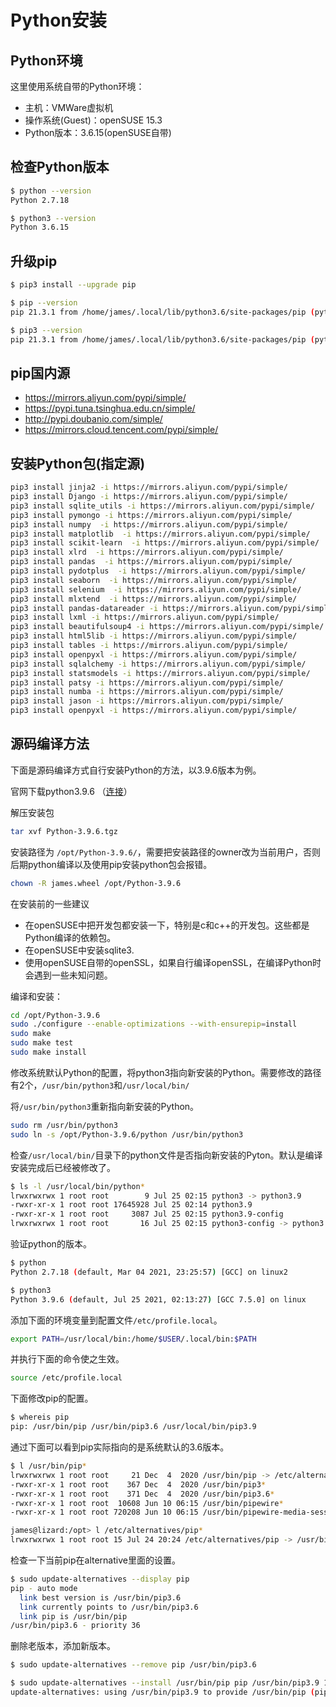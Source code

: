 # Python安装

## Python环境

这里使用系统自带的Python环境：

* 主机：VMWare虚拟机
* 操作系统(Guest)：openSUSE 15.3
* Python版本：3.6.15(openSUSE自带)

## 检查Python版本

```bash
$ python --version
Python 2.7.18

$ python3 --version
Python 3.6.15
```

## 升级pip

```bash
$ pip3 install --upgrade pip

$ pip --version
pip 21.3.1 from /home/james/.local/lib/python3.6/site-packages/pip (python 3.6)

$ pip3 --version
pip 21.3.1 from /home/james/.local/lib/python3.6/site-packages/pip (python 3.6)
```

## pip国内源

* <https://mirrors.aliyun.com/pypi/simple/>
* <https://pypi.tuna.tsinghua.edu.cn/simple/>
* <http://pypi.doubanio.com/simple/>
* <https://mirrors.cloud.tencent.com/pypi/simple/>

## 安装Python包(指定源)

```bash
pip3 install jinja2 -i https://mirrors.aliyun.com/pypi/simple/
pip3 install Django -i https://mirrors.aliyun.com/pypi/simple/
pip3 install sqlite_utils -i https://mirrors.aliyun.com/pypi/simple/
pip3 install pymongo -i https://mirrors.aliyun.com/pypi/simple/
pip3 install numpy  -i https://mirrors.aliyun.com/pypi/simple/
pip3 install matplotlib  -i https://mirrors.aliyun.com/pypi/simple/
pip3 install scikit-learn  -i https://mirrors.aliyun.com/pypi/simple/
pip3 install xlrd  -i https://mirrors.aliyun.com/pypi/simple/
pip3 install pandas  -i https://mirrors.aliyun.com/pypi/simple/
pip3 install pydotplus  -i https://mirrors.aliyun.com/pypi/simple/
pip3 install seaborn  -i https://mirrors.aliyun.com/pypi/simple/
pip3 install selenium  -i https://mirrors.aliyun.com/pypi/simple/
pip3 install mlxtend  -i https://mirrors.aliyun.com/pypi/simple/
pip3 install pandas-datareader -i https://mirrors.aliyun.com/pypi/simple/
pip3 install lxml -i https://mirrors.aliyun.com/pypi/simple/
pip3 install beautifulsoup4 -i https://mirrors.aliyun.com/pypi/simple/
pip3 install html5lib -i https://mirrors.aliyun.com/pypi/simple/
pip3 install tables -i https://mirrors.aliyun.com/pypi/simple/
pip3 install openpyxl -i https://mirrors.aliyun.com/pypi/simple/
pip3 install sqlalchemy -i https://mirrors.aliyun.com/pypi/simple/
pip3 install statsmodels -i https://mirrors.aliyun.com/pypi/simple/
pip3 install patsy -i https://mirrors.aliyun.com/pypi/simple/
pip3 install numba -i https://mirrors.aliyun.com/pypi/simple/
pip3 install jason -i https://mirrors.aliyun.com/pypi/simple/
pip3 install openpyxl -i https://mirrors.aliyun.com/pypi/simple/
```

## 源码编译方法

下面是源码编译方式自行安装Python的方法，以3.9.6版本为例。

官网下载python3.9.6 （[连接](https://www.python.org/downloads/)）

解压安装包

```bash
tar xvf Python-3.9.6.tgz
```

安装路径为 `/opt/Python-3.9.6/`，需要把安装路径的owner改为当前用户，否则后期python编译以及使用pip安装python包会报错。

```bash
chown -R james.wheel /opt/Python-3.9.6
```

在安装前的一些建议

* 在openSUSE中把开发包都安装一下，特别是c和c++的开发包。这些都是Python编译的依赖包。
* 在openSUSE中安装sqlite3.
* 使用openSUSE自带的openSSL，如果自行编译openSSL，在编译Python时会遇到一些未知问题。

编译和安装：

```bash
cd /opt/Python-3.9.6
sudo ./configure --enable-optimizations --with-ensurepip=install
sudo make
sudo make test
sudo make install
```

修改系统默认Python的配置，将python3指向新安装的Python。需要修改的路径有2个，`/usr/bin/python3`和`/usr/local/bin/`

将`/usr/bin/python3`重新指向新安装的Python。

```bash
sudo rm /usr/bin/python3
sudo ln -s /opt/Python-3.9.6/python /usr/bin/python3
```

检查`/usr/local/bin/`目录下的python文件是否指向新安装的Pyton。默认是编译安装完成后已经被修改了。

```bash
$ ls -l /usr/local/bin/python*
lrwxrwxrwx 1 root root        9 Jul 25 02:15 python3 -> python3.9
-rwxr-xr-x 1 root root 17645928 Jul 25 02:14 python3.9
-rwxr-xr-x 1 root root     3087 Jul 25 02:15 python3.9-config
lrwxrwxrwx 1 root root       16 Jul 25 02:15 python3-config -> python3.9-config
```

验证python的版本。

```bash
$ python
Python 2.7.18 (default, Mar 04 2021, 23:25:57) [GCC] on linux2

$ python3
Python 3.9.6 (default, Jul 25 2021, 02:13:27) [GCC 7.5.0] on linux
```

添加下面的环境变量到配置文件`/etc/profile.local`。

```bash
export PATH=/usr/local/bin:/home/$USER/.local/bin:$PATH
```

并执行下面的命令使之生效。

```bash
source /etc/profile.local
```

下面修改pip的配置。

```bash
$ whereis pip
pip: /usr/bin/pip /usr/bin/pip3.6 /usr/local/bin/pip3.9
```

通过下面可以看到pip实际指向的是系统默认的3.6版本。

```bash
$ l /usr/bin/pip*
lrwxrwxrwx 1 root root     21 Dec  4  2020 /usr/bin/pip -> /etc/alternatives/pip*
-rwxr-xr-x 1 root root    367 Dec  4  2020 /usr/bin/pip3*
-rwxr-xr-x 1 root root    371 Dec  4  2020 /usr/bin/pip3.6*
-rwxr-xr-x 1 root root  10608 Jun 10 06:15 /usr/bin/pipewire*
-rwxr-xr-x 1 root root 720208 Jun 10 06:15 /usr/bin/pipewire-media-session*

james@lizard:/opt> l /etc/alternatives/pip*
lrwxrwxrwx 1 root root 15 Jul 24 20:24 /etc/alternatives/pip -> /usr/bin/pip3.6*
```

检查一下当前pip在alternative里面的设置。

```bash
$ sudo update-alternatives --display pip
pip - auto mode
  link best version is /usr/bin/pip3.6
  link currently points to /usr/bin/pip3.6
  link pip is /usr/bin/pip
/usr/bin/pip3.6 - priority 36
```

删除老版本，添加新版本。

```bash
$ sudo update-alternatives --remove pip /usr/bin/pip3.6

$ sudo update-alternatives --install /usr/bin/pip pip /usr/bin/pip3.9 100
update-alternatives: using /usr/bin/pip3.9 to provide /usr/bin/pip (pip) in auto mode
```
